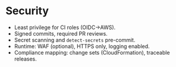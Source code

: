 # Security

- Least privilege for CI roles (OIDC→AWS).
- Signed commits, required PR reviews.
- Secret scanning and `detect-secrets` pre-commit.
- Runtime: WAF (optional), HTTPS only, logging enabled.
- Compliance mapping: change sets (CloudFormation), traceable releases.
